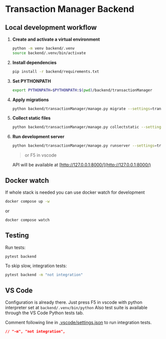# Transaction Manager Backend

## Local development workflow

1. **Create and activate a virtual environment**

   ```sh
   python -m venv backend/.venv
   source backend/.venv/bin/activate
   ```

2. **Install dependencies**

   ```sh
   pip install -r backend/requirements.txt
   ```

3. **Set PYTHONPATH**

   ```sh
   export PYTHONPATH=$PYTHONPATH:$(pwd)/backend/transactionManager
   ```

4. **Apply migrations**

   ```sh
   python backend/transactionManager/manage.py migrate --settings=transactionManager.settings_dev
   ```

5. **Collect static files**

   ```sh
   python backend/transactionManager/manage.py collectstatic --settings=transactionManager.settings_dev
   ```

6. **Run development server**

   ```sh
   python backend/transactionManager/manage.py runserver --settings=transactionManager.settings_dev
   ```

   > or F5 in vscode

   API will be available at [http://127.0.0.1:8000/](http://127.0.0.1:8000/)

## Docker watch

If whole stack is needed you can use docker watch for development

```sh
docker compose up -w
```

or

```sh
docker compose watch
```

## Testing

Run tests:

```sh
pytest backend
```

To skip slow, integration tests:

```sh
pytest backend -m "not integration"
```

## VS Code

Configuration is already there.
Just press F5 in vscode with python interpreter set at `backend/.venv/bin/python`
Also test suite is available through the VS Code Python tests tab.

Comment following line in [.vscode/settings.json](../.vscode/settings.json#4) to run integration tests.

```json
// "-m", "not integration",
```
